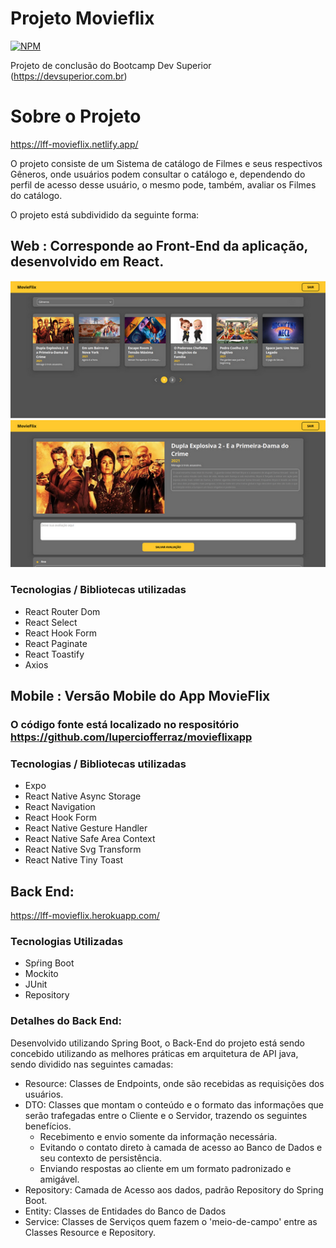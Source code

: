 # Projeto Movieflix 

[![NPM](https://img.shields.io/npm/l/react)](https://github.com/luperciofferraz/movieflix/blob/main/LICENSE)

Projeto de conclusão do Bootcamp Dev Superior (https://devsuperior.com.br)

# Sobre o Projeto

https://lff-movieflix.netlify.app/

O projeto consiste de um Sistema de catálogo de Filmes e seus respectivos Gêneros, onde usuários podem consultar o catálogo e, dependendo do perfil de acesso desse usuário, o mesmo pode, também, avaliar os Filmes do catálogo.

O projeto está subdividido da seguinte forma:

## Web : Corresponde ao Front-End da aplicação, desenvolvido em React.

![Web1](https://github.com/luperciofferraz/Assets/blob/main/MFtelaCatalogo.png) 
![Web2](https://github.com/luperciofferraz/Assets/blob/main/MFtelaDetalhes.png)

### Tecnologias / Bibliotecas utilizadas

- React Router Dom
- React Select
- React Hook Form
- React Paginate
- React Toastify
- Axios

## Mobile : Versão Mobile do App MovieFlix

### O código fonte está localizado no respositório https://github.com/luperciofferraz/movieflixapp 

### Tecnologias / Bibliotecas utilizadas

- Expo
- React Native Async Storage
- React Navigation
- React Hook Form
- React Native Gesture Handler
- React Native Safe Area Context
- React Native Svg Transform
- React Native Tiny Toast

## Back End:

https://lff-movieflix.herokuapp.com/

### Tecnologias Utilizadas

- Spŕing Boot
- Mockito
- JUnit
- Repository

### Detalhes do Back End:

Desenvolvido utilizando Spring Boot, o Back-End do projeto está sendo concebido utilizando as melhores práticas em arquitetura de API java, sendo dividido nas seguintes camadas:

- Resource: Classes de Endpoints, onde são recebidas as requisições dos usuários.
- DTO: Classes que montam o conteúdo e o formato das informações que serão trafegadas entre o Cliente e o Servidor, trazendo os seguintes benefícios.
    - Recebimento e envio somente da informação necessária.
    - Evitando o contato direto à camada de acesso ao Banco de Dados e seu contexto de persistência.
    - Enviando respostas ao cliente em um formato padronizado e amigável.
- Repository: Camada de Acesso aos dados, padrão Repository do Spring Boot.
- Entity: Classes de Entidades do Banco de Dados
- Service: Classes de Serviços quem fazem o 'meio-de-campo' entre as Classes Resource e Repository.
